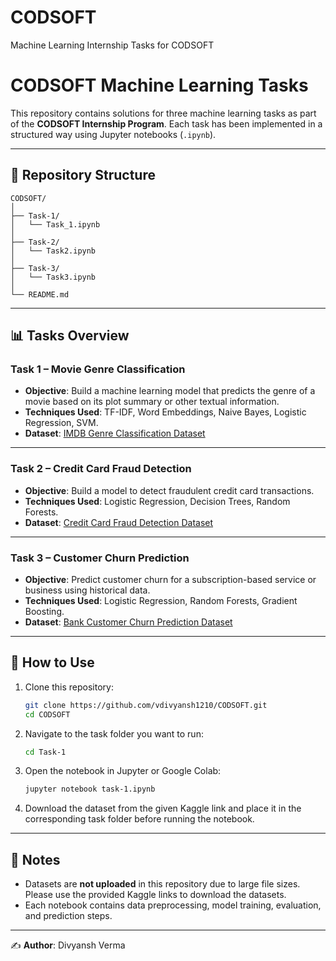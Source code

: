# CODSOFT
Machine Learning Internship Tasks for CODSOFT
# CODSOFT Machine Learning Tasks

This repository contains solutions for three machine learning tasks as part of the **CODSOFT Internship Program**. Each task has been implemented in a structured way using Jupyter notebooks (`.ipynb`).

---

## 📂 Repository Structure

```
CODSOFT/
│
├── Task-1/
│   └── Task_1.ipynb
│
├── Task-2/
│   └── Task2.ipynb
│
├── Task-3/
│   └── Task3.ipynb
│
└── README.md
```

---

## 📊 Tasks Overview

### **Task 1 – Movie Genre Classification**

* **Objective**: Build a machine learning model that predicts the genre of a movie based on its plot summary or other textual information.
* **Techniques Used**: TF-IDF, Word Embeddings, Naive Bayes, Logistic Regression, SVM.
* **Dataset**: [IMDB Genre Classification Dataset](https://www.kaggle.com/datasets/hijest/genre-classification-dataset-imdb)

---

### **Task 2 – Credit Card Fraud Detection**

* **Objective**: Build a model to detect fraudulent credit card transactions.
* **Techniques Used**: Logistic Regression, Decision Trees, Random Forests.
* **Dataset**: [Credit Card Fraud Detection Dataset](https://www.kaggle.com/datasets/kartik2112/fraud-detection)

---

### **Task 3 – Customer Churn Prediction**

* **Objective**: Predict customer churn for a subscription-based service or business using historical data.
* **Techniques Used**: Logistic Regression, Random Forests, Gradient Boosting.
* **Dataset**: [Bank Customer Churn Prediction Dataset](https://www.kaggle.com/datasets/shantanudhakadd/bank-customer-churn-prediction)

---

## 🚀 How to Use

1. Clone this repository:

   ```bash
   git clone https://github.com/vdivyansh1210/CODSOFT.git
   cd CODSOFT
   ```

2. Navigate to the task folder you want to run:

   ```bash
   cd Task-1
   ```

3. Open the notebook in Jupyter or Google Colab:

   ```bash
   jupyter notebook task-1.ipynb
   ```

4. Download the dataset from the given Kaggle link and place it in the corresponding task folder before running the notebook.

---

## 📌 Notes

* Datasets are **not uploaded** in this repository due to large file sizes. Please use the provided Kaggle links to download the datasets.
* Each notebook contains data preprocessing, model training, evaluation, and prediction steps.

---

✍️ **Author**: Divyansh Verma


